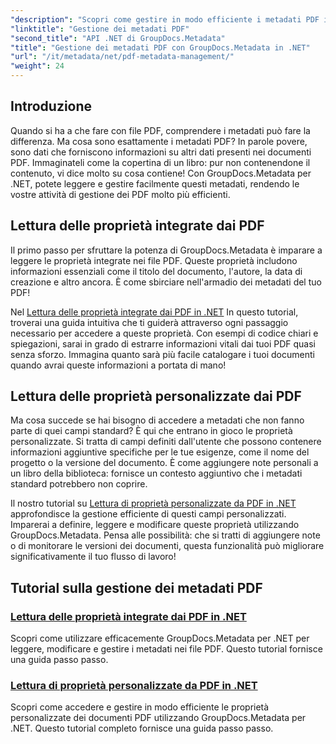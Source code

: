 ```yaml
---
"description": "Scopri come gestire in modo efficiente i metadati PDF in .NET utilizzando GroupDocs.Metadata. Questa guida completa affronta tutti gli aspetti, dall'aggiunta, modifica ed estrazione dei metadati alle best practice per un'implementazione ottimale nelle tue applicazioni .NET."
"linktitle": "Gestione dei metadati PDF"
"second_title": "API .NET di GroupDocs.Metadata"
"title": "Gestione dei metadati PDF con GroupDocs.Metadata in .NET"
"url": "/it/metadata/net/pdf-metadata-management/"
"weight": 24
---
```


## Introduzione

Quando si ha a che fare con file PDF, comprendere i metadati può fare la differenza. Ma cosa sono esattamente i metadati PDF? In parole povere, sono dati che forniscono informazioni su altri dati presenti nei documenti PDF. Immaginateli come la copertina di un libro: pur non contenendone il contenuto, vi dice molto su cosa contiene! Con GroupDocs.Metadata per .NET, potete leggere e gestire facilmente questi metadati, rendendo le vostre attività di gestione dei PDF molto più efficienti.

## Lettura delle proprietà integrate dai PDF

Il primo passo per sfruttare la potenza di GroupDocs.Metadata è imparare a leggere le proprietà integrate nei file PDF. Queste proprietà includono informazioni essenziali come il titolo del documento, l'autore, la data di creazione e altro ancora. È come sbirciare nell'armadio dei metadati del tuo PDF!

Nel [Lettura delle proprietà integrate dai PDF in .NET](./reading-built-in-properties-from-pdf/) In questo tutorial, troverai una guida intuitiva che ti guiderà attraverso ogni passaggio necessario per accedere a queste proprietà. Con esempi di codice chiari e spiegazioni, sarai in grado di estrarre informazioni vitali dai tuoi PDF quasi senza sforzo. Immagina quanto sarà più facile catalogare i tuoi documenti quando avrai queste informazioni a portata di mano!

## Lettura delle proprietà personalizzate dai PDF

Ma cosa succede se hai bisogno di accedere a metadati che non fanno parte di quei campi standard? È qui che entrano in gioco le proprietà personalizzate. Si tratta di campi definiti dall'utente che possono contenere informazioni aggiuntive specifiche per le tue esigenze, come il nome del progetto o la versione del documento. È come aggiungere note personali a un libro della biblioteca: fornisce un contesto aggiuntivo che i metadati standard potrebbero non coprire.

Il nostro tutorial su [Lettura di proprietà personalizzate da PDF in .NET](./reading-custom-properties-from-pdf/) approfondisce la gestione efficiente di questi campi personalizzati. Imparerai a definire, leggere e modificare queste proprietà utilizzando GroupDocs.Metadata. Pensa alle possibilità: che si tratti di aggiungere note o di monitorare le versioni dei documenti, questa funzionalità può migliorare significativamente il tuo flusso di lavoro!

## Tutorial sulla gestione dei metadati PDF
### [Lettura delle proprietà integrate dai PDF in .NET](./reading-built-in-properties-from-pdf/)
Scopri come utilizzare efficacemente GroupDocs.Metadata per .NET per leggere, modificare e gestire i metadati nei file PDF. Questo tutorial fornisce una guida passo passo.
### [Lettura di proprietà personalizzate da PDF in .NET](./reading-custom-properties-from-pdf/)
Scopri come accedere e gestire in modo efficiente le proprietà personalizzate dei documenti PDF utilizzando GroupDocs.Metadata per .NET. Questo tutorial completo fornisce una guida passo passo.